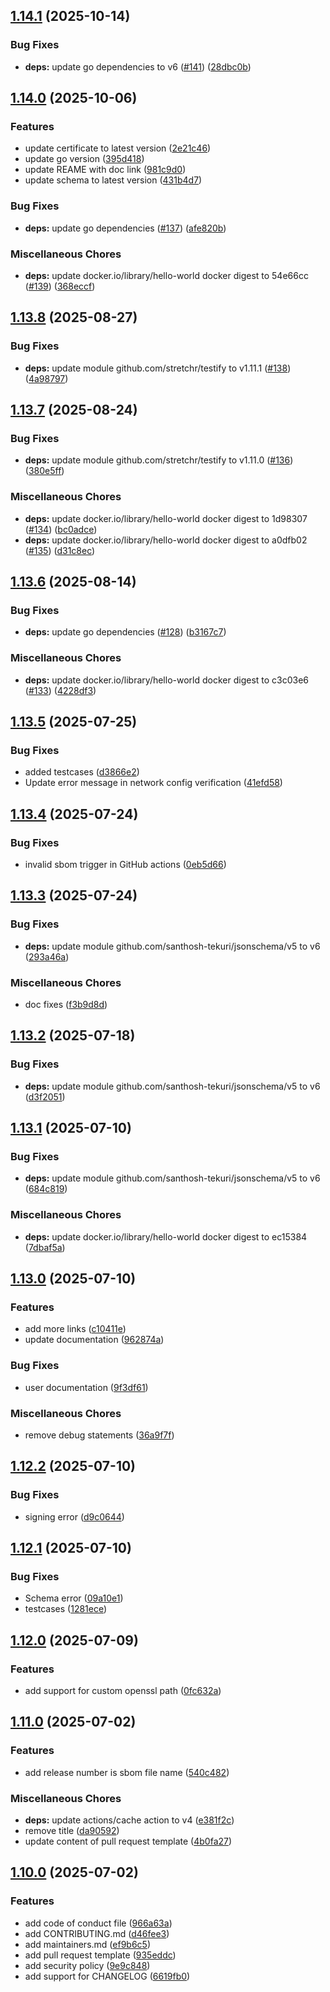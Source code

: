 ## [1.14.1](https://github.com/ibm-hyper-protect/contract-go/compare/v1.14.0...v1.14.1) (2025-10-14)

### Bug Fixes

* **deps:** update go dependencies to v6 ([#141](https://github.com/ibm-hyper-protect/contract-go/issues/141)) ([28dbc0b](https://github.com/ibm-hyper-protect/contract-go/commit/28dbc0b8de74d381f0a0cf99e210d7dd0e57c99f))

## [1.14.0](https://github.com/ibm-hyper-protect/contract-go/compare/v1.13.8...v1.14.0) (2025-10-06)

### Features

* update certificate to latest version ([2e21c46](https://github.com/ibm-hyper-protect/contract-go/commit/2e21c46f22c05d438e089e16a2abf51726795a52))
* update go version ([395d418](https://github.com/ibm-hyper-protect/contract-go/commit/395d418c6d5f0e7461cddbfd7a856b4c3bbcd035))
* update REAME with doc link ([981c9d0](https://github.com/ibm-hyper-protect/contract-go/commit/981c9d02f19359184a35d122d0f94fbc964a1778))
* update schema to latest version ([431b4d7](https://github.com/ibm-hyper-protect/contract-go/commit/431b4d7cf4bb7800442cbd638fcb2b705531f070))

### Bug Fixes

* **deps:** update go dependencies ([#137](https://github.com/ibm-hyper-protect/contract-go/issues/137)) ([afe820b](https://github.com/ibm-hyper-protect/contract-go/commit/afe820b4346bebf41cedb7781a04fd5535713603))

### Miscellaneous Chores

* **deps:** update docker.io/library/hello-world docker digest to 54e66cc ([#139](https://github.com/ibm-hyper-protect/contract-go/issues/139)) ([368eccf](https://github.com/ibm-hyper-protect/contract-go/commit/368eccfd6f5fcfa79c66a68a06e75f0908793e9b))

## [1.13.8](https://github.com/ibm-hyper-protect/contract-go/compare/v1.13.7...v1.13.8) (2025-08-27)

### Bug Fixes

* **deps:** update module github.com/stretchr/testify to v1.11.1 ([#138](https://github.com/ibm-hyper-protect/contract-go/issues/138)) ([4a98797](https://github.com/ibm-hyper-protect/contract-go/commit/4a98797cf3c930635f0dd5799d4be68f2cb4bac0))

## [1.13.7](https://github.com/ibm-hyper-protect/contract-go/compare/v1.13.6...v1.13.7) (2025-08-24)

### Bug Fixes

* **deps:** update module github.com/stretchr/testify to v1.11.0 ([#136](https://github.com/ibm-hyper-protect/contract-go/issues/136)) ([380e5ff](https://github.com/ibm-hyper-protect/contract-go/commit/380e5ff48380bbb49d0fae49a4eeb99b9338b239))

### Miscellaneous Chores

* **deps:** update docker.io/library/hello-world docker digest to 1d98307 ([#134](https://github.com/ibm-hyper-protect/contract-go/issues/134)) ([bc0adce](https://github.com/ibm-hyper-protect/contract-go/commit/bc0adce48814be96ecb641eddd0b10ff365e90c6))
* **deps:** update docker.io/library/hello-world docker digest to a0dfb02 ([#135](https://github.com/ibm-hyper-protect/contract-go/issues/135)) ([d31c8ec](https://github.com/ibm-hyper-protect/contract-go/commit/d31c8ec81ca7d243d96443816b5e7ec501a7607a))

## [1.13.6](https://github.com/ibm-hyper-protect/contract-go/compare/v1.13.5...v1.13.6) (2025-08-14)

### Bug Fixes

* **deps:** update go dependencies ([#128](https://github.com/ibm-hyper-protect/contract-go/issues/128)) ([b3167c7](https://github.com/ibm-hyper-protect/contract-go/commit/b3167c795f4c24889fc9961c67e65ac4bda15bc2))

### Miscellaneous Chores

* **deps:** update docker.io/library/hello-world docker digest to c3c03e6 ([#133](https://github.com/ibm-hyper-protect/contract-go/issues/133)) ([4228df3](https://github.com/ibm-hyper-protect/contract-go/commit/4228df30fb7781f970f01ad1e97b4f76fc643e37))

## [1.13.5](https://github.com/ibm-hyper-protect/contract-go/compare/v1.13.4...v1.13.5) (2025-07-25)

### Bug Fixes

* added testcases ([d3866e2](https://github.com/ibm-hyper-protect/contract-go/commit/d3866e24370f136d9f1015d8f314018168c8c284))
* Update error message in network config verification ([41efd58](https://github.com/ibm-hyper-protect/contract-go/commit/41efd58a94ea02de583223159247a14dfe3c0952))

## [1.13.4](https://github.com/ibm-hyper-protect/contract-go/compare/v1.13.3...v1.13.4) (2025-07-24)

### Bug Fixes

* invalid sbom trigger in GitHub actions ([0eb5d66](https://github.com/ibm-hyper-protect/contract-go/commit/0eb5d66d01ef917412d167fd051697b9dc45b6ac))

## [1.13.3](https://github.com/ibm-hyper-protect/contract-go/compare/v1.13.2...v1.13.3) (2025-07-24)

### Bug Fixes

* **deps:** update module github.com/santhosh-tekuri/jsonschema/v5 to v6 ([293a46a](https://github.com/ibm-hyper-protect/contract-go/commit/293a46a5d511ccba38ec0514da15f197d5790b45))

### Miscellaneous Chores

* doc fixes ([f3b9d8d](https://github.com/ibm-hyper-protect/contract-go/commit/f3b9d8d65e9828c3d66507f7376b4bc80f3cc2d2))

## [1.13.2](https://github.com/ibm-hyper-protect/contract-go/compare/v1.13.1...v1.13.2) (2025-07-18)

### Bug Fixes

* **deps:** update module github.com/santhosh-tekuri/jsonschema/v5 to v6 ([d3f2051](https://github.com/ibm-hyper-protect/contract-go/commit/d3f20515415b907e0a7d17c8f497bda37f2f71ad))

## [1.13.1](https://github.com/ibm-hyper-protect/contract-go/compare/v1.13.0...v1.13.1) (2025-07-10)

### Bug Fixes

* **deps:** update module github.com/santhosh-tekuri/jsonschema/v5 to v6 ([684c819](https://github.com/ibm-hyper-protect/contract-go/commit/684c81939a1dd48754902ca6ec1b2d57f8525719))

### Miscellaneous Chores

* **deps:** update docker.io/library/hello-world docker digest to ec15384 ([7dbaf5a](https://github.com/ibm-hyper-protect/contract-go/commit/7dbaf5a447ceef83d2e57a1b4c9fb8f25ca185b4))

## [1.13.0](https://github.com/ibm-hyper-protect/contract-go/compare/v1.12.2...v1.13.0) (2025-07-10)

### Features

* add more links ([c10411e](https://github.com/ibm-hyper-protect/contract-go/commit/c10411e54da225ebc96413a146e7b69a5a4d4560))
* update documentation ([962874a](https://github.com/ibm-hyper-protect/contract-go/commit/962874a0b6297ed0fddae86574555356564d6199))

### Bug Fixes

* user documentation ([9f3df61](https://github.com/ibm-hyper-protect/contract-go/commit/9f3df61312756f6265c9298642e6ab5014cc7be2))

### Miscellaneous Chores

* remove debug statements ([36a9f7f](https://github.com/ibm-hyper-protect/contract-go/commit/36a9f7fbbf281c53500f37d7d4a9a627a2fb00ad))

## [1.12.2](https://github.com/ibm-hyper-protect/contract-go/compare/v1.12.1...v1.12.2) (2025-07-10)

### Bug Fixes

* signing error ([d9c0644](https://github.com/ibm-hyper-protect/contract-go/commit/d9c064459252381e2b2bb7226046e6c16f5fa989))

## [1.12.1](https://github.com/ibm-hyper-protect/contract-go/compare/v1.12.0...v1.12.1) (2025-07-10)

### Bug Fixes

* Schema error ([09a10e1](https://github.com/ibm-hyper-protect/contract-go/commit/09a10e1a6b7582d7f7b5e046b7ffb1a664ed8884))
* testcases ([1281ece](https://github.com/ibm-hyper-protect/contract-go/commit/1281ece96b75a49d28556023c69ff6b3b1dc61e6))

## [1.12.0](https://github.com/ibm-hyper-protect/contract-go/compare/v1.11.0...v1.12.0) (2025-07-09)

### Features

* add support for custom openssl path ([0fc632a](https://github.com/ibm-hyper-protect/contract-go/commit/0fc632adeb30ec2d48e90d2a7a1bb13c6f67e936))

## [1.11.0](https://github.com/ibm-hyper-protect/contract-go/compare/v1.10.0...v1.11.0) (2025-07-02)

### Features

* add release number is sbom file name ([540c482](https://github.com/ibm-hyper-protect/contract-go/commit/540c4829781798db4c31c83b040df146c5c5f82a))

### Miscellaneous Chores

* **deps:** update actions/cache action to v4 ([e381f2c](https://github.com/ibm-hyper-protect/contract-go/commit/e381f2c088359c41b55e2dd42963b597b933e63c))
* remove title ([da90592](https://github.com/ibm-hyper-protect/contract-go/commit/da90592bdbef67b557386a1d286941720549aee8))
* update content of pull request template ([4b0fa27](https://github.com/ibm-hyper-protect/contract-go/commit/4b0fa271ea363c5b8c3876119a96a44fd4a55b06))

## [1.10.0](https://github.com/ibm-hyper-protect/contract-go/compare/v1.9.1...v1.10.0) (2025-07-02)

### Features

* add code of conduct file ([966a63a](https://github.com/ibm-hyper-protect/contract-go/commit/966a63a754b544f42c855f85128066a93f0562fb))
* add CONTRIBUTING.md ([d46fee3](https://github.com/ibm-hyper-protect/contract-go/commit/d46fee3aa2d38abc903905f1340ab17c1ef8c110))
* add maintainers.md ([ef9b6c5](https://github.com/ibm-hyper-protect/contract-go/commit/ef9b6c56c2e087328539e15d73ae22fdade7684a))
* add pull request template ([935eddc](https://github.com/ibm-hyper-protect/contract-go/commit/935eddc5c6c9e7851159509e49e2019686dbe611))
* add security policy ([9e9c848](https://github.com/ibm-hyper-protect/contract-go/commit/9e9c848fbb66b10aeafb90ca3b44a1a866720044))
* add support for CHANGELOG ([6619fb0](https://github.com/ibm-hyper-protect/contract-go/commit/6619fb0d38cc6a855c38400f5e3dae53dcdb66b1))
